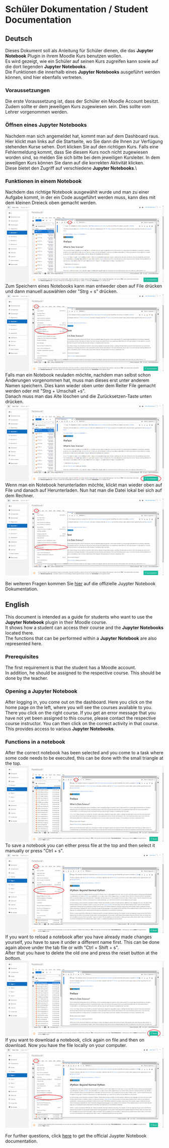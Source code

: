 # Schüler Dokumentation / Student Documentation

## Deutsch
Dieses Dokument soll als Anleitung für Schüler dienen, die das __Jupyter Notebook__ Plugin in ihrem Moodle Kurs benutzen wollen.\
Es wird gezeigt, wie ein Schüler auf seinen Kurs zugreifen kann sowie auf die dort liegenden __Jupyter Notebooks__.\
Die Funktionen die innerhalb eines __Jupyter Notebooks__ ausgeführt werden können, sind hier ebenfalls vertreten.

### Voraussetzungen
Die erste Voraussetzung ist, dass der Schüler ein Moodle Account besitzt.\
Zudem sollte er dem jeweiligen Kurs zugewiesen sein. Dies sollte vom Lehrer vorgenommen werden.

### Öffnen eines Jupyter Notebooks
Nachdem man sich angemeldet hat, kommt man auf dem Dashboard raus.
Hier klickt man links auf die Startseite, wo Sie dann die Ihnen zur Verfügung
stehenden Kurse sehen. Dort klicken Sie auf den richtigen Kurs. Falls eine Fehlermeldung kommt,
dass Sie diesem Kurs noch nicht zugewiesen worden sind, so melden Sie sich bitte bei dem jeweiligen Kursleiter.
In dem jeweiligen Kurs können Sie dann auf die korrekten Aktivität klicken.\
Diese bietet den Zugriff auf verschiedene __Jupyter Notebooks__.\

### Funktionen in einem Notebook
Nachdem das richtige Notebook ausgewählt wurde und man zu einer Aufgabe kommt, in der ein Code ausgeführt werden muss, kann dies
mit dem kleinen Dreieck oben gemacht werden. 
![playButtonDeutsch](images/runButtonDeutsch.png)
Zum Speichern eines Notebooks kann man entweder oben auf File drücken und dann manuell auswählen oder "Strg + s" drücken.\
![saveNotebookDeutsch](images/saveNotebookDeutsch.png)
Falls man ein Notebook neuladen möchte, nachdem man selbst schon Änderungen vorgenommen hat, muss man dieses erst unter anderem Namen speichern.
Dies kann wieder oben unter dem Reiter File gemacht werden oder mit "Strg + Umschalt +s".\
Danach muss man das Alte löschen und die Zurücksetzen-Taste unten drücken.\
![resetButton](images/resetButtonDeutsch.png)
Wenn man ein Notebook herunterladen möchte, klickt man wieder oben auf File und danach auf Herunterladen. Nun hat man die Datei lokal bei sich auf dem Rechner.
![downloadNotebookDeutsch](images/downloadNotebookDeutsch.png)


Bei weiteren Fragen kommen Sie [hier](https://jupyter-notebook.readthedocs.io/en/stable/) auf die offizielle Juypter Notebook Dokumentation.



## English
This document is intended as a guide for students who want to use the __Jupyter Notebook__ plugin in their Moodle course.\
It shows how a student can access their course and the __Jupyter Notebooks__ located there.\
The functions that can be performed within a __Jupyter Notebook__ are also represented here.

### Prerequisites
The first requirement is that the student has a Moodle account.\
In addition, he should be assigned to the respective course. This should be done by the teacher.

### Opening a Jupyter Notebook
After logging in, you come out on the dashboard.
Here you click on the home page on the left, where you will see the courses available to you.
There you click on the right course. If you get an error message
that you have not yet been assigned to this course, please contact the respective course instructor.
You can then click on the correct activity in that course.\
This provides access to various __Jupyter Notebooks__.

### Functions in a notebook
After the correct notebook has been selected and you come to a task where some code needs to be executed, this can be
 done with the small triangle at the top.
![playButton](images/runButton.png)
To save a notebook you can either press file at the top and then select it manually or press "Ctrl + s".\
![saveNotebook](images/saveNotebook.png)
If you want to reload a notebook after you have already made changes yourself, you have to save it under a different name first.
This can be done again above under the tab file or with "Ctrl + Shift + s".\
After that you have to delete the old one and press the reset button at the bottom.\
![resetButton](images/resetButton.png)
If you want to download a notebook, click again on file and then on download. Now you have the file locally on your computer.
![downloadNotebook](images/downloadNotebook.png)

For further questions, click [here](https://jupyter-notebook.readthedocs.io/en/stable/) to get the official Juypter Notebook documentation.
